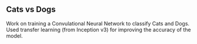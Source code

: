 ## Cats vs Dogs
Work on training a Convulational Neural Network to classify Cats and Dogs. Used transfer learning (from Inception v3) for improving the accuracy of the model.
